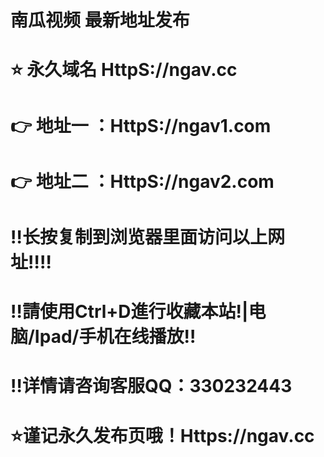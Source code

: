 # 南瓜视频  最新地址发布
# 
# ⭐️ 永久域名 HttpS://ngav.cc
# 👉 地址一 ：HttpS://ngav1.com
# 👉 地址二 ：HttpS://ngav2.com
# 
# ‼️长按复制到浏览器里面访问以上网址‼️‼️
# ‼️請使用Ctrl+D進行收藏本站!|电脑/Ipad/手机在线播放‼️
# ‼️详情请咨询客服QQ：330232443
# 
# ⭐️谨记永久发布页哦！Https://ngav.cc


